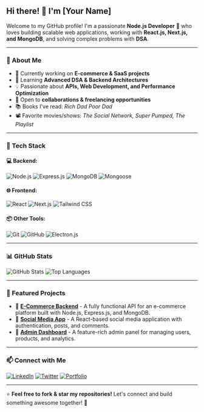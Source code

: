 ## Hi there! 👋 I'm [Your Name]

Welcome to my GitHub profile! I'm a passionate **Node.js Developer** 🚀 who loves building scalable web applications, working with **React.js, Next.js, and MongoDB**, and solving complex problems with **DSA**. 

---

### 🌟 About Me
- 🔭 Currently working on **E-commerce & SaaS projects**
- 🌱 Learning **Advanced DSA & Backend Architectures**
- 💡 Passionate about **APIs, Web Development, and Performance Optimization**
- 🎯 Open to **collaborations & freelancing opportunities**
- 📚 Books I've read: *Rich Dad Poor Dad*
- 📽 Favorite movies/shows: *The Social Network, Super Pumped, The Playlist*

---

### 🚀 Tech Stack

#### 💻 Backend:
![Node.js](https://img.shields.io/badge/Node.js-339933?style=for-the-badge&logo=node.js&logoColor=white)
![Express.js](https://img.shields.io/badge/Express.js-000000?style=for-the-badge&logo=express&logoColor=white)
![MongoDB](https://img.shields.io/badge/MongoDB-4EA94B?style=for-the-badge&logo=mongodb&logoColor=white)
![Mongoose](https://img.shields.io/badge/Mongoose-880000?style=for-the-badge&logo=mongodb&logoColor=white)

#### 🌐 Frontend:
![React](https://img.shields.io/badge/React-61DAFB?style=for-the-badge&logo=react&logoColor=black)
![Next.js](https://img.shields.io/badge/Next.js-000000?style=for-the-badge&logo=next.js&logoColor=white)
![Tailwind CSS](https://img.shields.io/badge/TailwindCSS-38B2AC?style=for-the-badge&logo=tailwind-css&logoColor=white)

#### 📦 Other Tools:
![Git](https://img.shields.io/badge/Git-F05032?style=for-the-badge&logo=git&logoColor=white)
![GitHub](https://img.shields.io/badge/GitHub-181717?style=for-the-badge&logo=github&logoColor=white)
![Electron.js](https://img.shields.io/badge/Electron.js-47848F?style=for-the-badge&logo=electron&logoColor=white)

---

### 📊 GitHub Stats
![GitHub Stats](https://github-readme-stats.vercel.app/api?username=your-github-username&show_icons=true&theme=radical)
![Top Languages](https://github-readme-stats.vercel.app/api/top-langs/?username=your-github-username&layout=compact&theme=radical)

---

### 📌 Featured Projects
- 🔹 **[E-Commerce Backend](https://github.com/your-github-username/ecommerce-backend)** - A fully functional API for an e-commerce platform built with Node.js, Express.js, and MongoDB.
- 🔹 **[Social Media App](https://github.com/your-github-username/social-media-app)** - A React-based social media application with authentication, posts, and comments.
- 🔹 **[Admin Dashboard](https://github.com/your-github-username/admin-dashboard)** - A feature-rich admin panel for managing users, products, and analytics.

---

### 📫 Connect with Me
[![LinkedIn](https://img.shields.io/badge/LinkedIn-0077B5?style=for-the-badge&logo=linkedin&logoColor=white)](https://www.linkedin.com/in/your-linkedin-profile)
[![Twitter](https://img.shields.io/badge/Twitter-1DA1F2?style=for-the-badge&logo=twitter&logoColor=white)](https://twitter.com/your-twitter-handle)
[![Portfolio](https://img.shields.io/badge/Portfolio-%230081FB.svg?style=for-the-badge&logo=google-chrome&logoColor=white)](https://your-portfolio.com)

---

⭐️ **Feel free to fork & star my repositories!** Let's connect and build something awesome together! 🚀

